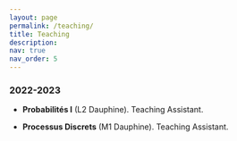 ```yaml
---
layout: page
permalink: /teaching/
title: Teaching
description:
nav: true
nav_order: 5
---
```


### 2022-2023

- **Probabilités I** (L2 Dauphine). Teaching Assistant.

- **Processus Discrets** (M1 Dauphine). Teaching Assistant. 



